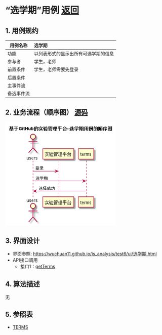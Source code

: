 ﻿<!-- markdownlint-disable MD033-->
<!-- 禁止MD033类型的警告 https://www.npmjs.com/package/markdownlint -->

# “选学期”用例 [返回](../README.md)
## 1. 用例规约

|用例名称|选学期|
|-------|:-------------|
|功能|以列表形式的显示出所有可选学期的信息|
|参与者|学生，老师|
|前置条件|学生，老师需要先登录|
|后置条件| |
|主事件流| |
|备选事件流| |

## 2. 业务流程（顺序图） [源码](../src/选学期.puml)
![sequence1](../选学期.png) 

## 3. 界面设计
- 界面参照: https://wuchuan11.github.io/is_analysis/test6/ui/选学期.html
- API接口调用
    - 接口1：[getTerms](../Interface/getTerms.md) 

## 4. 算法描述

无
    
## 5. 参照表

- [TERMS](../数据库设计.md/#TERMS)


